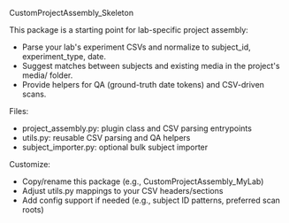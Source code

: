 CustomProjectAssembly_Skeleton

This package is a starting point for lab-specific project assembly:

- Parse your lab's experiment CSVs and normalize to subject_id, experiment_type, date.
- Suggest matches between subjects and existing media in the project's media/ folder.
- Provide helpers for QA (ground-truth date tokens) and CSV-driven scans.

Files:
- project_assembly.py: plugin class and CSV parsing entrypoints
- utils.py: reusable CSV parsing and QA helpers
- subject_importer.py: optional bulk subject importer

Customize:
- Copy/rename this package (e.g., CustomProjectAssembly_MyLab)
- Adjust utils.py mappings to your CSV headers/sections
- Add config support if needed (e.g., subject ID patterns, preferred scan roots)

